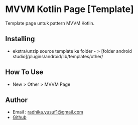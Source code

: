 # MVVM Kotlin Page [Template]

Template page untuk pattern MVVM Kotlin. 

## Installing

- ekstra/unzip source template ke folder - > [folder android studio]/plugins/android/lib/templates/other/

## How To Use

- New > Other > MVVM Page

## Author

- Email : radhika.yusuf1@gmail.com
- [Github][1]

[1]: https://github.com/radhikayusuf
